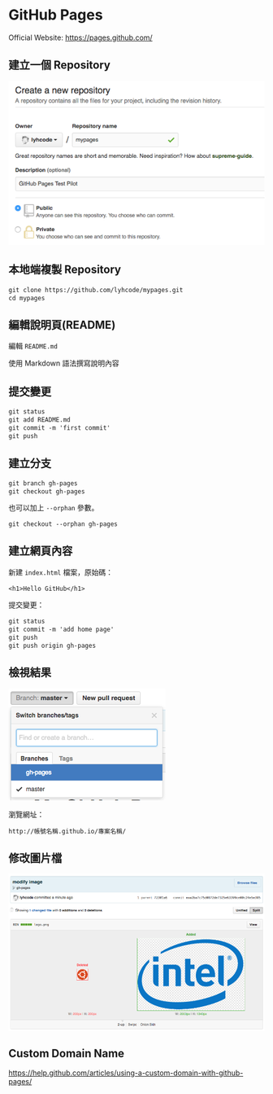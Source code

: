 # GitHub Pages

Official Website: https://pages.github.com/

## 建立一個 Repository
![](assets/README-b971e.png)

## 本地端複製 Repository

```
git clone https://github.com/lyhcode/mypages.git
cd mypages
```

## 編輯說明頁(README)

編輯 `README.md`

使用 Markdown 語法撰寫說明內容

## 提交變更

```
git status
git add README.md
git commit -m 'first commit'
git push
```

## 建立分支

```
git branch gh-pages
git checkout gh-pages
```

也可以加上 `--orphan` 參數。

```
git checkout --orphan gh-pages
```

## 建立網頁內容

新建 `index.html` 檔案，原始碼：

```
<h1>Hello GitHub</h1>
```

提交變更：

```
git status
git commit -m 'add home page'
git push
git push origin gh-pages
```

## 檢視結果

![](assets/README-dd871.png)

瀏覽網址：

```
http://帳號名稱.github.io/專案名稱/
```

## 修改圖片檔

![](assets/README-6839d.png)

## Custom Domain Name

https://help.github.com/articles/using-a-custom-domain-with-github-pages/
